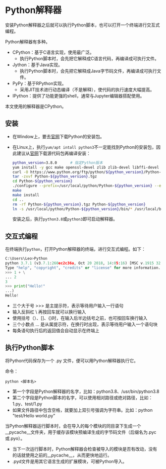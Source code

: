 # Python解释器

安装Python解释器之后就可以执行Python脚本，也可以打开一个终端进行交互式编程。

Python解释器有多种。
- CPython：基于C语言实现，使用最广泛。
  - 执行Python脚本时，会先把它解释成C语言代码，再编译成可执行文件。
- Jython：基于Java实现。
  - 执行Python脚本时，会先把它解释成Java字节码文件，再编译成可执行文件。
- PyPy：基于RPython实现。
  - 采用JIT技术进行动态编译（不是解释），使代码的执行速度大幅提高。
- IPython：提供了功能更强的shell，通常与Jupyter编辑器搭配使用。

本文使用的解释器是CPython。

## 安装

- 在Window上，要去[官网](https://www.python.org/downloads/windows/)下载Python的安装包。
- 在Linux上，执行`yum/apt intall python3`不一定能找到Python的安装包，因此建议从[官网](https://www.python.org/downloads/source/)下载源代码包再编译安装：

  ```bash
  python_version=3.8.0      # 指定Python版本
  yum install -y gcc make openssl-devel zlib zlib-devel libffi-devel   # 安装编译环境
  curl -O https://www.python.org/ftp/python/${python_version}/Python-${python_version}.tgz
  tar -zxvf Python-${python_version}.tgz
  cd Python-${python_version}
  ./configure --prefix=/usr/local/python/Python-${python_version} --enable-optimizations
  make
  make install
  cd ..
  rm -rf Python-${python_version}.tgz Python-${python_version}
  ln -s /usr/local/python/Python-${python_version}/bin/* /usr/local/bin/    # 添加软链接
  ```

  安装之后，执行`python3.8`或`python3`即可启动解释器。

## 交互式编程

在终端执行`python`，打开Python解释器的终端，进行交互式编程。如下：

```python
C:\Users\Leo>Python
python 3.7.1 (v3.7.1:260ec2c36a, Oct 20 2018, 14:05:16) [MSC v.1915 32 bit (Intel)] on win32
Type "help", "copyright", "credits" or "license" for more information.
>>> 1 + \
... 2
3
>>> print("Hello!"
...)
Hello!
```

- 三个大于号 >>> 是主提示符，表示等待用户输入一行语句
- 输入反斜杠 \ 再按回车就可以换行输入
- 使用括号（）、[]、{}时，在输入后半边括号之前，也可按回车换行输入
- 三个小数点 ... 是从属提示符，在换行时出现，表示等待用户输入一个语句块
- 每条语句执行后的返回值会自动显示在终端上

## 执行Python脚本

将Python代码保存为一个 .py 文件，便可以用Python解释器执行它。

命令：

    python <脚本名>

- 第一个字段是Python解释器的名字，比如：python3.8、/usr/bin/python3.8
- 第二个字段是Python脚本的名字，可以使用相对路径或绝对路径，比如：1.py、test/1.py
- 如果文件路径中包含空格，就要加上双引号强调为字符串。比如：python "test/Hello world.py"

当Python解释器运行脚本时，会在导入的每个模块的同目录下生成一个__pycache__文件夹，用于缓存该模块预编译生成的字节码文件（后缀名为.pyc或.pyo）。

- 当下一次运行脚本时，Python解释器会检查被导入的模块是否有改动，没有的话就使用之前的__pycache__，从而更快地运行。
- .pyd文件是用其它语言生成的扩展模块，可被Python导入。
